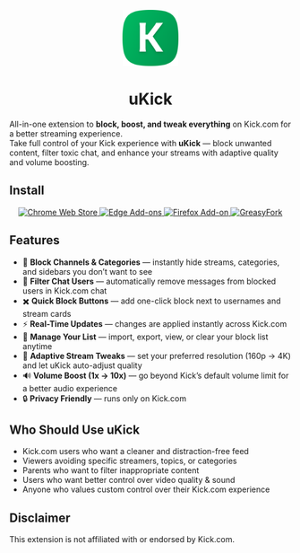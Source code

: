 <p align="center">
  <img src="images/icon.png" alt="uKick Icon" width="100">
</p>

<h1 align="center">uKick</h1>

All-in-one extension to **block, boost, and tweak everything** on Kick.com for a better streaming experience.  
Take full control of your Kick experience with **uKick** — block unwanted content, filter toxic chat, and enhance your streams with adaptive quality and volume boosting.  

## Install

<p align="center">
  <a href="https://chromewebstore.google.com/detail/ukick-%E2%80%94-block-everything/ifndlnhdiommaehhmeomdggeknpikjek">
    <img src="https://img.shields.io/badge/Chrome-Web%20Store-4285F4?style=for-the-badge&logo=google-chrome&logoColor=white" alt="Chrome Web Store">
  </a>
  <a href="https://microsoftedge.microsoft.com/addons/detail/ukick-%E2%80%94-block-everything-/dpkahlbhnkllhalhggfogkppbnlajfle">
    <img src="https://img.shields.io/badge/Edge-Add--ons-0078D7?style=for-the-badge&logo=microsoft-edge&logoColor=white" alt="Edge Add-ons">
  </a>
  <a href="https://addons.mozilla.org/en-US/firefox/addon/ukick/">
    <img src="https://img.shields.io/badge/Firefox-Add--ons-FF7139?style=for-the-badge&logo=firefox-browser&logoColor=white" alt="Firefox Add-on">
  </a>
  <a href="https://greasyfork.org/en/scripts/548672-ukick-block-everything-stream-tweaks">
    <img src="https://img.shields.io/badge/GreasyFork-Userscript-5A5A5A?style=for-the-badge&logo=greasyfork&logoColor=white" alt="GreasyFork">
  </a>
</p>

## Features

- 🛑 **Block Channels & Categories** — instantly hide streams, categories, and sidebars you don’t want to see  
- 💬 **Filter Chat Users** — automatically remove messages from blocked users in Kick.com chat  
- ✖️ **Quick Block Buttons** — add one-click block next to usernames and stream cards  
- ⚡ **Real-Time Updates** — changes are applied instantly across Kick.com  
- 🧰 **Manage Your List** — import, export, view, or clear your block list anytime  
- 🎥 **Adaptive Stream Tweaks** — set your preferred resolution (160p -> 4K) and let uKick auto-adjust quality  
- 🔊 **Volume Boost (1x -> 10x)** — go beyond Kick’s default volume limit for a better audio experience  
- 🔒 **Privacy Friendly** — runs only on Kick.com  

## Who Should Use uKick

- Kick.com users who want a cleaner and distraction-free feed  
- Viewers avoiding specific streamers, topics, or categories  
- Parents who want to filter inappropriate content  
- Users who want better control over video quality & sound  
- Anyone who values custom control over their Kick.com experience

## Disclaimer

This extension is not affiliated with or endorsed by Kick.com.
